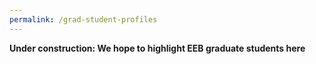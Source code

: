 ```yaml
---
permalink: /grad-student-profiles
---
```


**Under construction: We hope to highlight EEB graduate students here**
